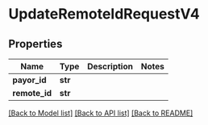 # UpdateRemoteIdRequestV4

## Properties
Name | Type | Description | Notes
------------ | ------------- | ------------- | -------------
**payor_id** | **str** |  | 
**remote_id** | **str** |  | 

[[Back to Model list]](../README.md#documentation-for-models) [[Back to API list]](../README.md#documentation-for-api-endpoints) [[Back to README]](../README.md)


